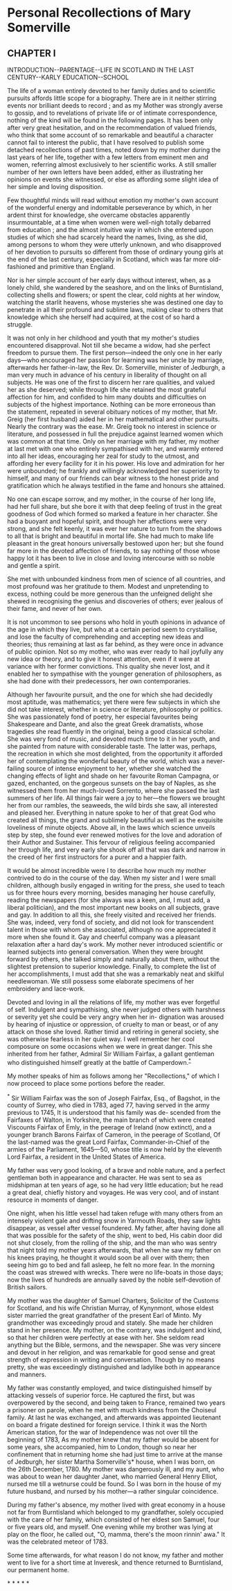 <!DOCTYPE html>

<html>

<head>
  <title>Personal Recollections of Mary Somerville</title>
  <link rel="stylesheet" href="style.css">
</head>

<body>

<h1>Personal Recollections of Mary Somerville</h1>

<h2>CHAPTER I</h2>

<p class="subtitle">
  INTRODUCTION--PARENTAGE--LIFE IN SCOTLAND IN THE LAST CENTURY--KARLY EDUCATION--SCHOOL
</p>

<p>
  The life of a woman entirely devoted to her family duties and to scientific pursuits affords little scope for a biography. There are in it neither stirring events nor brilliant deeds to record ; and as my Mother was strongly averse to gossip, and to revelations of private life or of intimate correspondence, nothing of the kind will be found in the following pages. It has been only after very great hesitation, and on the recommendation of valued friends, who think that some account of so remarkable and beautiful a character cannot fail to interest the public, that I have resolved to publish some detached recollections of past times, noted down by my mother during the last years of her life, together with a few letters from eminent men and women, referring almost exclusively to her scientific works. A still smaller number of her own letters have been added, either as illustrating her opinions on events she witnessed, or else as affording some slight idea of her simple and loving disposition.
</p>

<p>
  Few thoughtful minds will read without emotion my mother's own account of the wonderful energy and indomitable perseverance by which, in her ardent thirst for knowledge, she overcame obstacles apparently insurmountable, at a time when women were well-nigh totally debarred from education ; and the almost intuitive way in which she entered upon studies of which she had scarcely heard the names, living, as she did, among persons to whom they were utterly unknown, and who disapproved of her devotion to pursuits so different from those of ordinary young girls at the end of the last century, especially in Scotland, which was far more old-fashioned and primitive than England.
</p>

<p>
  Nor is her simple account of her early days without interest, when, as a lonely child, she wandered by the seashore, and on the links of Burntisland, collecting shells and flowers; or spent the clear, cold nights at her window, watching the starlit heavens, whose mysteries she was destined one day to penetrate in all their profound and sublime laws, making clear to others that knowledge which she herself had acquired, at the cost of so hard a struggle.
</p>

<p>
  It was not only in her childhood and youth that my mother's studies encountered disapproval. Not till she became a widow, had she perfect freedom to pursue them. The first person—indeed the only one in her early days—who encouraged her passion for learning was her uncle by marriage, afterwards her father-in-law, the Rev. Dr. Somerville, minister of Jedburgh, a man very much in advance of his century in liberality of thought on all subjects. He was one of the first to discern her rare qualities, and valued her as she deserved; while through life she retained the most grateful affection for him, and confided to him many doubts and difficulties on subjects of the highest importance. Nothing can be more erroneous than the statement, repeated in several obituary notices of my mother, that Mr. Greig (her first husband) aided her in her mathematical and other pursuits. Nearly the contrary was the ease. Mr. Greig took no interest in science or literature, and possessed in full the prejudice against learned women which was common at that time. Only on her marriage with my father, my mother at last met with one who entirely sympathised with her, and warmly entered into all her ideas, encouraging her zeal for study to the utmost, and affording her every facility for it in his power. His love and admiration for her were unbounded; he frankly and willingly acknowledged her superiority to himself, and many of our friends can bear witness to the honest pride and gratification which he always testified in the fame and honours she attained.
  </p>

<p>
  No one can escape sorrow, and my mother, in the course of her long life, had her full share, but she bore it with that deep feeling of trust in the great goodness of God which formed so marked a feature in her character. She had a buoyant and hopeful spirit, and though her affections were very strong, and she felt keenly, it was ever her nature to turn from the shadows to all that is bright and beautiful in mortal life. She had much to make life pleasant in the great honours universally bestowed upon her; but she found far more in the devoted affection of friends, to say nothing of those whose happy lot it has been to live in close and loving intercourse with so noble and gentle a spirit.
</p>

<p>
  She met with unbounded kindness from men of science of all countries, and most profound was her gratitude to them. Modest and unpretending to excess, nothing could be more generous than the unfeigned delight she shewed in recognising the genius and discoveries of others; ever jealous of their fame, and never of her own.
</p>

<p>
  It is not uncommon to see persons who hold in youth opinions in advance of the age in which they live, but who at a certain period seem to crystallise, and lose the faculty of comprehending and accepting new ideas and theories; thus remaining at last as far behind, as they were once in advance of public opinion. Not so my mother, who was ever ready to hail joyfully any new idea or theory, and to give it honest attention, even if it were at variance with her former convictions. This quality she never lost, and it enabled her to sympathise with the younger generation of philosophers, as she had done with their predecessors, her own contemporaries.
</p>

<p>
  Although her favourite pursuit, and the one for which she had decidedly most aptitude, was mathematics; yet there were few subjects in which she did not take interest, whether in science or literature, philosophy or politics. She was passionately fond of poetry, her especial favourites being Shakespeare and Dante, and also the great Greek dramatists, whose tragedies she read fluently in the original, being a good classical scholar. She was very fond of music, and devoted much time to it in her youth, and she painted from nature with considerable taste. The latter was, perhaps, the recreation in which she most delighted, from the opportunity it afforded her of contemplating the wonderful beauty of the world, which was a never-failing source of intense enjoyment to her, whether she watched the changing effects of light and shade on her favourite Roman Campagna, or gazed, enchanted, on the gorgeous sunsets on the bay of Naples, as she witnessed them from her much-loved Sorrento, where she passed the last summers of her life. All things fair were a joy to her—the flowers we brought her from our rambles, the seaweeds, the wild birds she saw, all interested and pleased her. Everything in nature spoke to her of that great God who created all things, the grand and sublimely beautiful as well as the exquisite loveliness of minute objects. Above all, in the laws which science unveils step by step, she found ever renewed motives for the love and adoration of their Author and Sustainer. This fervour of religious feeling accompanied her through life, and very early she shook off all that was dark and narrow in the creed of her first instructors for a purer and a happier faith.
</p>

<p>
  It would be almost incredible were I to describe how much my mother contrived to do in the course of the day. When my sister and I were small children, although busily engaged in writing for the press, she used to teach us for three hours every morning, besides managing her house carefully, reading the newspapers (for she always was a keen, and, I must add, a liberal politician), and the most important new books on all subjects, grave and gay. In addition to all this, she freely visited and received her friends. She was, indeed, very fond of society, and did not look for transcendent talent in those with whom she associated, although no one appreciated it more when she found it. Gay and cheerful company was a pleasant relaxation after a hard day's work. My mother never introduced scientific or learned subjects into general conversation. When they were brought forward by others, she talked simply and naturally about them, without the slightest pretension to superior knowledge. Finally, to complete the list of her accomplishments, I must add that she was a remarkably neat and skilful needlewoman. We still possess some elaborate specimens of her embroidery and lace-work.
</p>

<p> Devoted and loving in all the relations of life, my mother was ever forgetful of self. Indulgent and sympathising, she never judged others with harshness or severity yet she could be very angry when her in- dignation was aroused by hearing of injustice or oppression, of cruelty to man or beast, or of any attack on those she loved. Rather timid and retiring in general society, she was otherwise fearless in her quiet way. I well remember her cool composure on some occasions when we were in great danger. This she inherited from her father, Admiral Sir William Fairfax, a gallant gentleman who distinguished himself greatly at the battle of Camperdown.<sup><a href="#fn001">*</a></sup>
</p>

<p>
  My mother speaks of him as follows among her "Recollections," of which I now proceed to place some portions before the reader.
</p>

<p id="footnote1">
  <sup>*</sup> Sir William Fairfax was the son of Joseph Fairfax, Esq., of Bagshot, in the county of Surrey, who died in 1783, aged 77, having served in the army previous to 1745, It is understood that his family was de- scended from the Fairfaxes of Walton, in Yorkshire, the main branch of which were created Viscounts Fairfax of Emly, in the peerage of Ireland (now extinct), and a younger branch Barons Fairfax of Cameron, in the peerage of Scotland, Of the last-named was the great Lord Fairfax, Commander-in-Chief of the armies of the Parliament, 1645—50, whose title is now held by the eleventh Lord Fairfax, a resident in the United States of America.
</p>

<p>
  My father was very good looking, of a brave and noble nature, and a perfect gentleman both in appearance and character. He was sent to sea as midshipman at ten years of age, so he had very little education; but he read a great deal, chiefly history and voyages. He was very cool, and of instant resource in moments of danger.
</p>

<p>
  One night, when his little vessel had taken refuge with many others from an intensely violent gale and drifting snow in Yarmouth Roads, they saw lights disappear, as vessel after vessel foundered. My father, after having done all that was possible for the safety of the ship, went to bed, His cabin door did not shut closely, from the rolling of the ship, and the man who was sentry that night told my mother years afterwards, that when he saw my father on his knees praying, he thought it would soon be all over with them; then seeing him go to bed and fall asleep, he felt no more fear. In the morning the coast was strewed with wrecks. There were no life-boats in those days; now the lives of hundreds are annually saved by the noble self-devotion of British sailors.
</p>

<p>
  My mother was the daughter of Samuel Charters, Solicitor of the Customs for Scotland, and his wife Christian Murray, of Kynynmont, whose eldest sister married the great grandfather of the present Earl of Minto. My grandmother was exceedingly proud and stately. She made her children stand in her presence. My mother, on the contrary, was indulgent and kind, so that her children were perfectly at ease with her. She seldom read anything but the Bible, sermons, and the newspaper. She was very sincere and devout in her religion, and was remarkable for good sense and great strength of expression in writing and conversation. Though by no means pretty, she was exceedingly distinguished and ladylike both in appearance and manners.
</p>

<p>
  My father was constantly employed, and twice distinguished himself by attacking vessels of superior force. He captured the first, but was overpowered by the second, and being taken to France, remained two years a prisoner on parole, when he met with much kindness from the Choiseul family. At last he was exchanged, and afterwards was appointed lieutenant on board a frigate destined for foreign service. I think it was the North American station, for the war of Independence was not over till the beginning of 1783, As my mother knew that my father would be absent for some years, she accompanied, him to London, though so near her confinement that in returning home she had just time to arrive at the manse of Jedburgh, her sister Martha Somerville's* house, when I was born, on the 26th December, 1780. My mother was dangerously ill, and my aunt, who was about to wean her daughter Janet, who married General Henry Elliot, nursed me till a wetnurse could be found. So I was born in the house of my future husband, and nursed by his mother—a rather singular coincidence.
</p>

<p>
  During my father's absence, my mother lived with great economy in a house not far from Burntisland which belonged to my grandfather, solely occupied with the care of her family, which consisted of her eldest son Samuel, four or five years old, and myself. One evening while my brother was lying at play on the floor, he called out, "O, mamma, there's the moon rinnin' awa." It was the celebrated meteor of 1783.
</p>

<p>
  Some time afterwards, for what reason I do not know, my father and mother went to live for a short time at Inveresk, and thence returned to Burntisland, our permanent home.
</p>

<p class="stars">
  * * * * *
</p>

</p>
</body>
</html>

